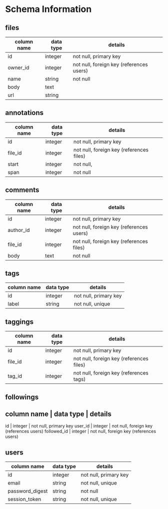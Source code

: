 # Schema Information

## files
column name | data type | details
------------|-----------|-----------------------
id          | integer   | not null, primary key
owner_id    | integer   | not null, foreign key (references users)
name        | string    | not null
body        | text      |
url         | string    |

## annotations
column name | data type | details
------------|-----------|-----------------------
id          | integer   | not null, primary key
file_id     | integer   | not null, foreign key (references files)
start       | integer   | not null,
span        | integer   | not null

## comments
column name | data type | details
------------|-----------|-----------------------
id          | integer   | not null, primary key
author_id   | integer   | not null, foreign key (references users)
file_id     | integer   | not null, foreign key (references files)
body        | text      | not null

## tags
column name | data type | details
------------|-----------|-----------------------
id          | integer   | not null, primary key
label       | string    | not null, unique

## taggings
column name | data type | details
------------|-----------|-----------------------
id          | integer   | not null, primary key
file_id     | integer   | not null, foreign key (references files)
tag_id      | integer   | not null, foreign key (references tags)

## followings
column name | data type | details
------------------------------------------------
id          | integer   | not null, primary key
user_id     | integer   | not null, foreign key (references users)
followed_id | integer   | not null, foreign key (references users)

## users
column name     | data type | details
----------------|-----------|-----------------------
id              | integer   | not null, primary key
email           | string    | not null, unique
password_digest | string    | not null
session_token   | string    | not null, unique

